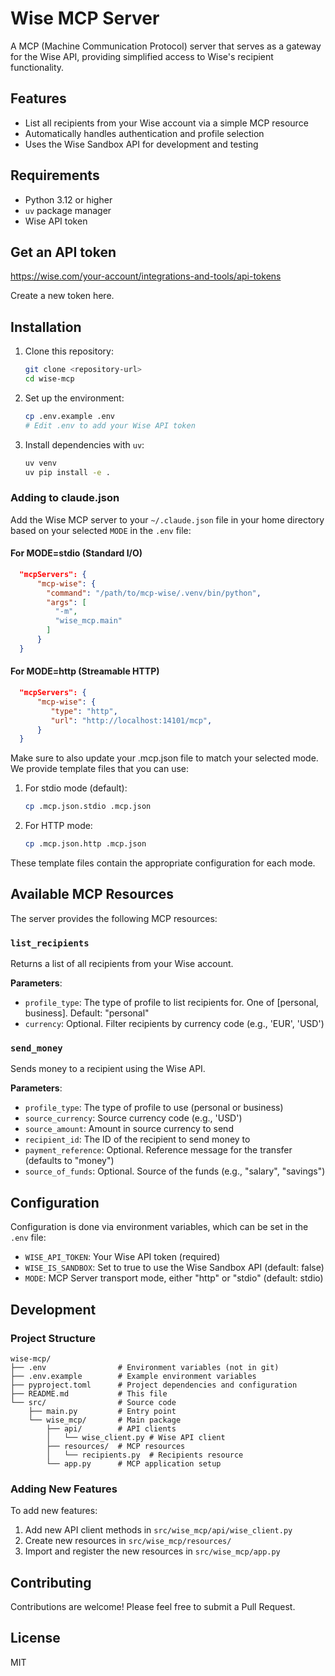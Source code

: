 # Wise MCP Server

A MCP (Machine Communication Protocol) server that serves as a gateway for the Wise API, providing simplified access to Wise's recipient functionality.

## Features

- List all recipients from your Wise account via a simple MCP resource
- Automatically handles authentication and profile selection
- Uses the Wise Sandbox API for development and testing

## Requirements

- Python 3.12 or higher
- `uv` package manager
- Wise API token

## Get an API token

https://wise.com/your-account/integrations-and-tools/api-tokens

Create a new token here.

## Installation

1. Clone this repository:
   ```bash
   git clone <repository-url>
   cd wise-mcp
   ```

2. Set up the environment:
   ```bash
   cp .env.example .env
   # Edit .env to add your Wise API token
   ```

3. Install dependencies with `uv`:
   ```bash
   uv venv
   uv pip install -e .
   ```

### Adding to claude.json

Add the Wise MCP server to your `~/.claude.json` file in your home directory based on your selected `MODE` in the `.env` file:

#### For MODE=stdio (Standard I/O)

```json
  "mcpServers": {
      "mcp-wise": {
        "command": "/path/to/mcp-wise/.venv/bin/python",
        "args": [
          "-m",
          "wise_mcp.main"
        ]
      }
  }
```

#### For MODE=http (Streamable HTTP)

```json
  "mcpServers": {
      "mcp-wise": {
         "type": "http",
         "url": "http://localhost:14101/mcp",
      }
  }
```

Make sure to also update your .mcp.json file to match your selected mode. We provide template files that you can use:

1. For stdio mode (default):
   ```bash
   cp .mcp.json.stdio .mcp.json
   ```

2. For HTTP mode:
   ```bash
   cp .mcp.json.http .mcp.json
   ```

These template files contain the appropriate configuration for each mode.

## Available MCP Resources

The server provides the following MCP resources:

### `list_recipients`

Returns a list of all recipients from your Wise account.

**Parameters**:
- `profile_type`: The type of profile to list recipients for. One of [personal, business]. Default: "personal"
- `currency`: Optional. Filter recipients by currency code (e.g., 'EUR', 'USD')

### `send_money`

Sends money to a recipient using the Wise API.

**Parameters**:
- `profile_type`: The type of profile to use (personal or business)
- `source_currency`: Source currency code (e.g., 'USD') 
- `source_amount`: Amount in source currency to send
- `recipient_id`: The ID of the recipient to send money to
- `payment_reference`: Optional. Reference message for the transfer (defaults to "money")
- `source_of_funds`: Optional. Source of the funds (e.g., "salary", "savings")

## Configuration

Configuration is done via environment variables, which can be set in the `.env` file:

- `WISE_API_TOKEN`: Your Wise API token (required)
- `WISE_IS_SANDBOX`: Set to true to use the Wise Sandbox API (default: false)
- `MODE`: MCP Server transport mode, either "http" or "stdio" (default: stdio)

## Development

### Project Structure

```
wise-mcp/
├── .env                # Environment variables (not in git)
├── .env.example        # Example environment variables
├── pyproject.toml      # Project dependencies and configuration
├── README.md           # This file
└── src/                # Source code
    ├── main.py         # Entry point
    └── wise_mcp/       # Main package
        ├── api/        # API clients
        │   └── wise_client.py # Wise API client
        ├── resources/  # MCP resources
        │   └── recipients.py  # Recipients resource
        └── app.py      # MCP application setup
```

### Adding New Features

To add new features:

1. Add new API client methods in `src/wise_mcp/api/wise_client.py`
2. Create new resources in `src/wise_mcp/resources/`
3. Import and register the new resources in `src/wise_mcp/app.py`

## Contributing

Contributions are welcome! Please feel free to submit a Pull Request.

## License

MIT